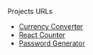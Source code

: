 Projects URLs

- [Currency Converter](https://convert-currency-react.netlify.app/)
- [React Counter](https://react-vite-counter-app.netlify.app/)
- [Password Generator](https://pass-generator-react-app.netlify.app/)